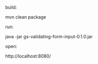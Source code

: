 
build:

mvn clean package

run:

java -jar gs-validating-form-input-0.1.0.jar

open:

http://localhost:8080/
